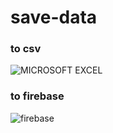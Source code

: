 # save-data
### to csv
![MICROSOFT EXCEL](https://img.shields.io/badge/Microsoft_Excel-217346?style=for-the-badge&logo=microsoft-excel&logoColor=white)

### to firebase
![firebase](https://img.shields.io/badge/Firebase-039BE5?style=for-the-badge&logo=Firebase&logoColor=white)

